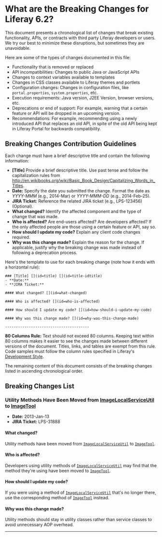 # What are the Breaking Changes for Liferay 6.2? [](id=what-are-the-breaking-changes-for-liferay-6-2)

This document presents a chronological list of changes that break existing
functionality, APIs, or contracts with third party Liferay developers or users.
We try our best to minimize these disruptions, but sometimes they are
unavoidable.

Here are some of the types of changes documented in this file:

* Functionality that is removed or replaced
* API incompatibilities: Changes to public Java or JavaScript APIs
* Changes to context variables available to templates
* Changes in CSS classes available to Liferay themes and portlets
* Configuration changes: Changes in configuration files, like
 `portal.properties`, `system.properties`, etc.
* Execution requirements: Java version, J2EE Version, browser versions, etc.
* Deprecations or end of support: For example, warning that a certain
feature or API will be dropped in an upcoming version.
* Recommendations: For example, recommending using a newly introduced API that
replaces an old API, in spite of the old API being kept in Liferay Portal for
backwards compatibility.

## Breaking Changes Contribution Guidelines [](id=breaking-changes-contribution-guidelines)

Each change must have a brief descriptive title and contain the following
information:

* **[Title]** Provide a brief descriptive title. Use past tense and follow
the capitalization rules from
<http://en.wikibooks.org/wiki/Basic_Book_Design/Capitalizing_Words_in_Titles>.
* **Date:** Specify the date you submitted the change. Format the date as
*YYYY-MMM* (e.g., 2014-Mar) or *YYYY-MMM-DD* (e.g., 2014-Feb-25).
* **JIRA Ticket:** Reference the related JIRA ticket (e.g., LPS-123456)
(Optional).
* **What changed?** Identify the affected component and the type of change that
was made.
* **Who is affected?** Are end-users affected? Are developers affected? If the
only affected people are those using a certain feature or API, say so.
* **How should I update my code?** Explain any client code changes required.
* **Why was this change made?** Explain the reason for the change. If
applicable, justify why the breaking change was made instead of following a
deprecation process.

Here's the template to use for each breaking change (note how it ends with a
horizontal rule):

```
### [Title] [](id=title) [](id=title-idtitle)
- **Date:**
- **JIRA Ticket:**

#### What changed? [](id=what-changed)

#### Who is affected? [](id=who-is-affected)

#### How should I update my code? [](id=how-should-i-update-my-code)

#### Why was this change made? [](id=why-was-this-change-made)

---------------------------------------
```

**80 Columns Rule:** Text should not exceed 80 columns. Keeping text within 80
columns makes it easier to see the changes made between different versions of
the document. Titles, links, and tables are exempt from this rule. Code samples
must follow the column rules specified in Liferay's
[Development Style](http://www.liferay.com/community/wiki/-/wiki/Main/Liferay+development+style).

The remaining content of this document consists of the breaking changes listed
in ascending chronological order.

## Breaking Changes List [](id=breaking-changes-list)

### Utility Methods Have Been Moved from [ImageLocalServiceUtil](https://docs.liferay.com/portal/6.2/javadocs/com/liferay/portal/service/ImageLocalServiceUtil.html) to [ImageTool](https://docs.liferay.com/portal/6.2/javadocs/com/liferay/portal/kernel/image/ImageTool.html) [](id=utility-methods-have-been-moved-from-imagelocalserviceutilhttps-docs-lifer) [](id=utility-methods-have-been-moved-from-imagelocalserviceutilhttps-docs-lifer)
- **Date:** 2013-Jan-13
- **JIRA Ticket:** LPS-31888

#### What changed? [](id=what-changed-0)
Utility methods have been moved from
[`ImageLocalServiceUtil`](https://docs.liferay.com/portal/6.2/javadocs/com/liferay/portal/service/ImageLocalServiceUtil.html)
to
[`ImageTool`](https://docs.liferay.com/portal/6.2/javadocs/com/liferay/portal/kernel/image/ImageTool.html).

#### Who is affected? [](id=who-is-affected-0)
Developers using utility methods of
[`ImageLocalServiceUtil`](https://docs.liferay.com/portal/6.2/javadocs/com/liferay/portal/service/ImageLocalServiceUtil.html)
may find that the method they're using have been moved to
[`ImageTool`](https://docs.liferay.com/portal/6.2/javadocs/com/liferay/portal/kernel/image/ImageTool.html).

#### How should I update my code? [](id=how-should-i-update-my-code-0)
If you were using a method of
[`ImageLocalServiceUtil`](https://docs.liferay.com/portal/6.2/javadocs/com/liferay/portal/service/ImageLocalServiceUtil.html)
that's no longer there, use the corresponding method of
[`ImageTool`](https://docs.liferay.com/portal/6.2/javadocs/com/liferay/portal/kernel/image/ImageTool.html)
instead.

#### Why was this change made? [](id=why-was-this-change-made-0)
Utility methods should stay in utility classes rather than service classes to
avoid unnecessary AOP overhead.

---------------------------------------

